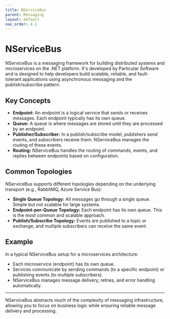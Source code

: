 ```yaml
---
title: NServiceBus
parent: Messaging
layout: default
nav_order: 4.1
---
```


# NServiceBus
NServiceBus is a messaging framework for building distributed systems and microservices on the .NET platform. It's developed by Particular Software and is designed to help developers build scalable, reliable, and fault-tolerant applications using asynchronous messaging and the publish/subscribe pattern.

## Key Concepts

- **Endpoint:** An endpoint is a logical service that sends or receives messages. Each endpoint typically has its own queue.
- **Queue:** A queue is where messages are stored until they are processed by an endpoint.
- **Publisher/Subscriber:** In a publish/subscribe model, publishers send events, and subscribers receive them. NServiceBus manages the routing of these events.
- **Routing:** NServiceBus handles the routing of commands, events, and replies between endpoints based on configuration.

## Common Topologies

NServiceBus supports different topologies depending on the underlying transport (e.g., RabbitMQ, Azure Service Bus):

- **Single Queue Topology:** All messages go through a single queue. Simple but not scalable for large systems.
- **Endpoint-per-Queue Topology:** Each endpoint has its own queue. This is the most common and scalable approach.
- **Publish/Subscribe Topology:** Events are published to a topic or exchange, and multiple subscribers can receive the same event.

## Example

In a typical NServiceBus setup for a microservices architecture:

- Each microservice (endpoint) has its own queue.
- Services communicate by sending commands (to a specific endpoint) or publishing events (to multiple subscribers).
- NServiceBus manages message delivery, retries, and error handling automatically.

---

NServiceBus abstracts much of the complexity of messaging infrastructure, allowing you to focus on business logic while ensuring reliable message delivery and processing.
